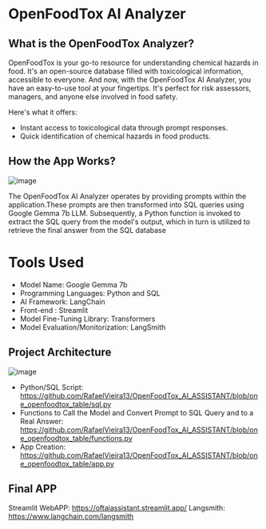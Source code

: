 ﻿# OpenFoodTox AI Analyzer

 ## What is the OpenFoodTox Analyzer?
OpenFoodTox is your go-to resource for understanding chemical hazards in food. It's an open-source database filled with toxicological information, accessible to everyone.
And now, with the OpenFoodTox AI Analyzer, you have an easy-to-use tool at your fingertips. It's perfect for risk assessors, managers, and anyone else involved in food safety.

Here's what it offers:
* Instant access to toxicological data through prompt responses.
* Quick identification of chemical hazards in food products.

## How the App Works?
![image](https://github.com/RafaelVieira13/OpenFoodTox_AI_ASSISTANT/assets/129581165/c7597402-84cc-4e5a-89c4-f228ec1a4dcd)

The OpenFoodTox AI Analyzer operates by providing prompts within the application.These prompts are then transformed into SQL queries using Google Gemma 7b LLM. Subsequently, a Python function is invoked to extract the SQL query from the model's output, which in turn is utilized to retrieve the final answer from the SQL database

# Tools Used
* Model Name: Google Gemma 7b
* Programming Languages: Python and SQL
* AI Framework: LangChain
* Front-end : Streamlit
* Model Fine-Tuning Library: Transformers
* Model Evaluation/Monitorization: LangSmith

## Project Architecture

![image](https://github.com/RafaelVieira13/OpenFoodTox_AI_ASSISTANT/assets/129581165/c4ae1821-06b9-45d2-8fa1-4c90b0c3f3e9)

* Python/SQL Script: https://github.com/RafaelVieira13/OpenFoodTox_AI_ASSISTANT/blob/one_openfoodtox_table/sql.py
* Functions to Call the Model and Convert Prompt to SQL Query and to a Real Answer: https://github.com/RafaelVieira13/OpenFoodTox_AI_ASSISTANT/blob/one_openfoodtox_table/functions.py
* App Creation: https://github.com/RafaelVieira13/OpenFoodTox_AI_ASSISTANT/blob/one_openfoodtox_table/app.py

 ## Final APP
  Streamlit WebAPP: https://oftaiassistant.streamlit.app/
  Langsmith: https://www.langchain.com/langsmith
  
